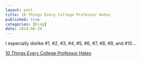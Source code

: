 ```yaml
---
layout: post
title: 10 Things Every College Professor Hates
published: true
categories: [blog]
date: 2014-08-29
---
```


I especially dislike #1, #2, #3, #4, #5, #6, #7, #8, #9, and #10...

[10 Things Every College Professor Hates](http://www.businessinsider.com/10-things-every-college-professor-hates-2014-8)
